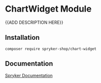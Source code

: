 # ChartWidget Module

{{ADD DESCRIPTION HERE}}

## Installation

```
composer require spryker-shop/chart-widget
```

## Documentation

[Spryker Documentation](https://academy.spryker.com)
